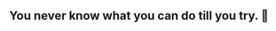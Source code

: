 
## You never know what you can do till you try. 🌱 


<!---

- 👋 Hi, I’m @CHaRiSMa72
- 👀 I’m interested in ...
- 🌱 I’m currently learning ...
- 💞️ I’m looking to collaborate on ...
- 📫 How to reach me ...


CHaRiSMa72/CHaRiSMa72 is a ✨ special ✨ repository because its `README.md` (this file) appears on your GitHub profile.
You can click the Preview link to take a look at your changes.
--->
